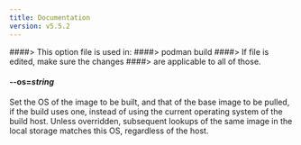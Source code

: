 ```yaml
---
title: Documentation
version: v5.5.2
---
```


####> This option file is used in:
####>   podman build
####> If file is edited, make sure the changes
####> are applicable to all of those.
#### **--os**=*string*

Set the OS of the image to be built, and that of the base image to be pulled, if the build uses one, instead of using the current operating system of the build host. Unless overridden, subsequent lookups of the same image in the local storage matches this OS, regardless of the host.

